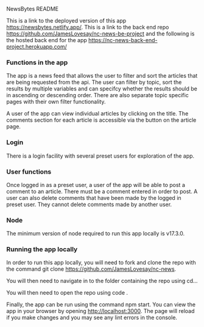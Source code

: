 NewsBytes README

This is a link to the deployed version of this app https://newsbytes.netlify.app/.
This is a link to the back end repo https://github.com/JamesLovesay/nc-news-be-project and the following is the hosted back end for the app <https://nc-news-back-end-project.herokuapp.com/>

### Functions in the app

The app is a news feed that allows the user to filter and sort the articles that are being requested from the api. The user can filter by topic, sort the results by multiple variables and can specifcy whether the results should be in ascending or descending order. There are also separate topic specific pages with their own filter functionality.

A user of the app can view individual articles by clicking on the title. The comments section for each article is accessible via the button on the article page. 

### Login

There is a login facility with several preset users for exploration of the app. 

### User functions

Once logged in as a preset user, a user of the app will be able to post a comment to an article. There must be a comment entered in order to post. A user can also delete comments that have been made by the logged in preset user. They cannot delete comments made by another user. 

### Node

The minimum version of node required to run this app locally is v17.3.0.

### Running the app locally

In order to run this app locally, you will need to fork and clone the repo with the command git clone https://github.com/JamesLovesay/nc-news. 

You will then need to navigate in to the folder containing the repo using cd...

You will then need to open the repo using code .

Finally, the app can be run using the command npm start. You can view the app in your browser by opening 
[http://localhost:3000](http://localhost:3000). The page will reload if you make changes and you may see any lint errors in the console. 


